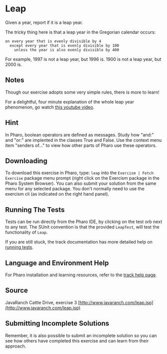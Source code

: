 # Leap

Given a year, report if it is a leap year.

The tricky thing here is that a leap year in the Gregorian calendar occurs:

```text
on every year that is evenly divisible by 4
  except every year that is evenly divisible by 100
    unless the year is also evenly divisible by 400
```

For example, 1997 is not a leap year, but 1996 is.  1900 is not a leap
year, but 2000 is.

## Notes

Though our exercise adopts some very simple rules, there is more to
learn!

For a delightful, four minute explanation of the whole leap year
phenomenon, go watch [this youtube video][video].

[video]: http://www.youtube.com/watch?v=xX96xng7sAE

## Hint

In Pharo, boolean operators are defined as messages. Study how "and:" and "or:" are implented in the classes True and False. Use the context menu item "senders of..." to view how other parts of Pharo use these operators.


## Downloading

To download this exercise in Pharo, type: `leap` into the `Exercism | Fetch Exercise` package menu prompt (right click on the Exercism package in the Pharo System Browser). You can also submit your solution from the same menu for any selected package. You don't normally need to use the exercism cli (as indicated on the right hand panel).

## Running The Tests

Tests can be run directly from the Pharo IDE, by clicking on the test orb next to any test.
The SUnit convention is that the provided `LeapTest`, will test the functionality of `Leap`.

If you are still stuck, the track documentation has more detailed help on [running tests](https://exercism.io/tracks/pharo/tests).

## Language and Environment Help

For Pharo installation and learning resources, refer to the [track help page](https://exercism.io/tracks/pharo/learning).


## Source

JavaRanch Cattle Drive, exercise 3 [http://www.javaranch.com/leap.jsp](http://www.javaranch.com/leap.jsp)


## Submitting Incomplete Solutions

Remember, it is also possible to submit an incomplete solution so you can see how others have completed this exercise and can learn from their approach.
